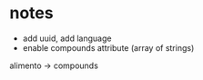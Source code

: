 # notes
- add uuid, add language
- enable compounds attribute (array of strings)

alimento -> compounds    